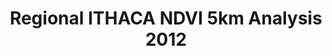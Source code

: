 ---
title: Regional ITHACA NDVI 5km Analysis 2012
categories: 
    - data
geography: regional
partner: ithaca
cat: remote
year: 2012
layer: ithaca.sahel-ithaca-remote-vegrowth5km-apr-9-2012,ithaca.sahel-westafrica-border-overlay  
api:
embed:
source: ITHACA
license: Public Domain
updated: 3/28/12
description: This map shows the current vegetation growth deviations for the 2011 season. Information has been extracted from MODIS NDVI time-series (2000-2010), only considering the first (or main) growing season for considered years and using the Seasonal Small Integral parameter in order to describe vegetation productivity. Pixel based results are proposed (0.05 degrees). Further information can be found on the [ITHACA website](http://www.ithacaweb.org/maps/).
downloads:
    - type: geotiff
      link: data/raw_files/ithaca-ndvi-analysis-march2012.zip
---